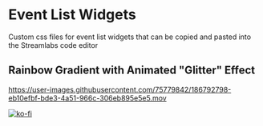 # Event List Widgets
Custom css files for event list widgets that can be copied and pasted into the Streamlabs code editor
## Rainbow Gradient with Animated "Glitter" Effect



https://user-images.githubusercontent.com/75779842/186792798-eb10efbf-bde3-4a51-966c-306eb895e5e5.mov



[![ko-fi](https://ko-fi.com/img/githubbutton_sm.svg)](https://ko-fi.com/O4O5BY0J2)


